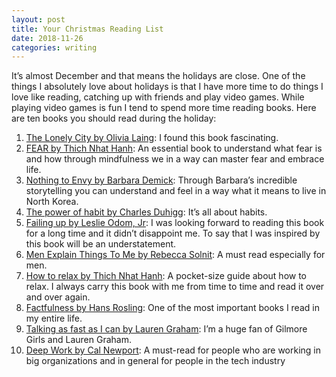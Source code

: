 ```yaml
---
layout: post
title: Your Christmas Reading List
date: 2018-11-26
categories: writing
---
```


It’s almost December and that means the holidays are close. One of the things I absolutely love about holidays is that I have more time to do things I love like reading, catching up with friends and play video games. While playing video games is fun I tend to spend more time reading books. Here are ten books you should read during the holiday:

1. [The Lonely City by Olivia Laing](https://www.amazon.com/Lonely-City-Adventures-Being-Alone/dp/1250118034/ref=sr_1_1_sspa?ie=UTF8&qid=1543244469&sr=8-1-spons&keywords=the+lonely+city&psc=1): I found this book fascinating.
2. [FEAR by Thich Nhat Hanh](https://www.amazon.com/Fear-Essential-Wisdom-Getting-Through/dp/0062004735/ref=sr_1_1?ie=UTF8&qid=1543244514&sr=8-1&keywords=fear+thich+nhat+hahn): An essential book to understand what fear is and how through mindfulness we in a way can master fear and embrace life.
3. [Nothing to Envy by Barbara Demick](https://www.amazon.com/Nothing-Envy-Ordinary-Lives-North/dp/0385523912/ref=sr_1_1?ie=UTF8&qid=1543244541&sr=8-1&keywords=nothing+to+envy): Through Barbara’s incredible storytelling you can understand and feel in a way what it means to live in North Korea.
4. [The power of habit by Charles Duhigg](https://www.amazon.com/Power-Habit-What-Life-Business/dp/081298160X/ref=sr_1_3?ie=UTF8&qid=1543244632&sr=8-3&keywords=the+power+of+habit): It’s all about habits.
5. [Failing up by Leslie Odom, Jr](https://www.amazon.com/Failing-Up-Risks-Higher-Learning/dp/1250139961/ref=sr_1_1?ie=UTF8&qid=1543244658&sr=8-1&keywords=Failing+up): I was looking forward to reading this book for a long time and it didn’t disappoint me.  To say that I was inspired by this book will be an understatement.
6. [Men Explain Things To Me by Rebecca Solnit](https://www.amazon.com/Men-Explain-Things-Rebecca-Solnit/dp/1608464660/ref=sr_1_1?ie=UTF8&qid=1543244675&sr=8-1&keywords=men+explain+things+to+me): A must read especially for men.
7. [How to relax by Thich Nhat Hanh](https://www.amazon.com/Relax-Mindfulness-Essentials-Thich-Nhat/dp/1941529089/ref=sr_1_2?ie=UTF8&qid=1543244699&sr=8-2&keywords=how+to+relax+thich+nhat+hanh): A pocket-size guide about how to relax. I always carry this book with me from time to time and read it over and over again.
8. [Factfulness by Hans Rosling](https://www.amazon.com/Factfulness-Reasons-World-Things-Better/dp/1250107814/ref=sr_1_3?ie=UTF8&qid=1543244720&sr=8-3&keywords=factfulness): One of the most important books I read in my entire life.
9. [Talking as fast as I can by Lauren Graham](https://www.amazon.com/Talking-Fast-Can-Gilmore-Everything/dp/0425285197/ref=sr_1_1?ie=UTF8&qid=1543244741&sr=8-1&keywords=talking+as+fast+as+i+can): I’m a huge fan of Gilmore Girls and Lauren Graham.
10. [Deep Work by Cal Newport](https://www.amazon.com/Deep-Work-Focused-Success-Distracted/dp/1455586692/ref=sr_1_1?ie=UTF8&qid=1543244761&sr=8-1&keywords=deep+work): A must-read for people who are working in big organizations and in general for people in the tech industry
